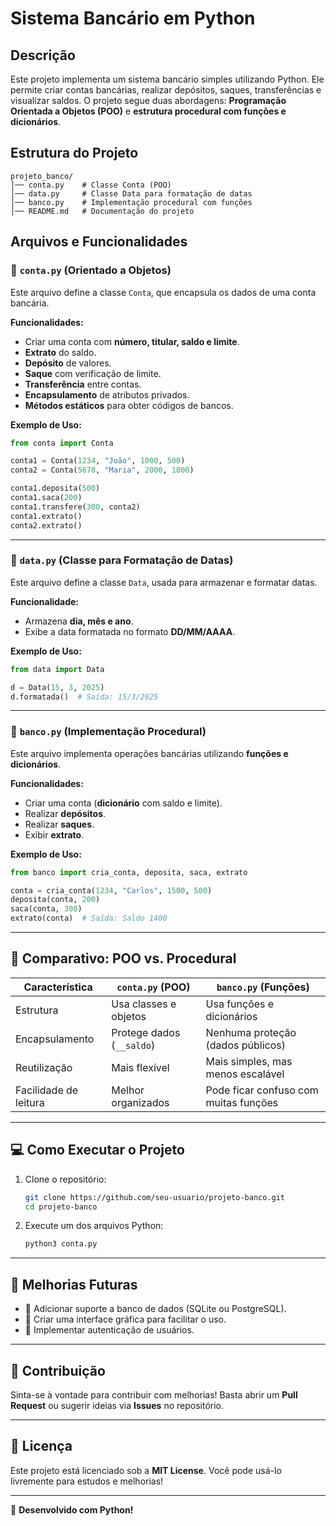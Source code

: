 # Sistema Bancário em Python

## Descrição
Este projeto implementa um sistema bancário simples utilizando Python. Ele permite criar contas bancárias, realizar depósitos, saques, transferências e visualizar saldos. O projeto segue duas abordagens: **Programação Orientada a Objetos (POO)** e **estrutura procedural com funções e dicionários**.

## Estrutura do Projeto

```
projeto_banco/
│── conta.py    # Classe Conta (POO)
│── data.py     # Classe Data para formatação de datas
│── banco.py    # Implementação procedural com funções
│── README.md   # Documentação do projeto
```

## Arquivos e Funcionalidades

### 📌 `conta.py` (Orientado a Objetos)
Este arquivo define a classe `Conta`, que encapsula os dados de uma conta bancária.

**Funcionalidades:**
- Criar uma conta com **número, titular, saldo e limite**.
- **Extrato** do saldo.
- **Depósito** de valores.
- **Saque** com verificação de limite.
- **Transferência** entre contas.
- **Encapsulamento** de atributos privados.
- **Métodos estáticos** para obter códigos de bancos.

**Exemplo de Uso:**
```python
from conta import Conta

conta1 = Conta(1234, "João", 1000, 500)
conta2 = Conta(5678, "Maria", 2000, 1000)

conta1.deposita(500)
conta1.saca(200)
conta1.transfere(300, conta2)
conta1.extrato()
conta2.extrato()
```

---

### 📌 `data.py` (Classe para Formatação de Datas)
Este arquivo define a classe `Data`, usada para armazenar e formatar datas.

**Funcionalidade:**
- Armazena **dia, mês e ano**.
- Exibe a data formatada no formato **DD/MM/AAAA**.

**Exemplo de Uso:**
```python
from data import Data

d = Data(15, 3, 2025)
d.formatada()  # Saída: 15/3/2025
```

---

### 📌 `banco.py` (Implementação Procedural)
Este arquivo implementa operações bancárias utilizando **funções e dicionários**.

**Funcionalidades:**
- Criar uma conta (**dicionário** com saldo e limite).
- Realizar **depósitos**.
- Realizar **saques**.
- Exibir **extrato**.

**Exemplo de Uso:**
```python
from banco import cria_conta, deposita, saca, extrato

conta = cria_conta(1234, "Carlos", 1500, 500)
deposita(conta, 200)
saca(conta, 300)
extrato(conta)  # Saída: Saldo 1400
```

---

## 📌 Comparativo: POO vs. Procedural

| Característica        | `conta.py` (POO) | `banco.py` (Funções) |
|--------------------|----------------|----------------|
| Estrutura         | Usa classes e objetos | Usa funções e dicionários |
| Encapsulamento    | Protege dados (`__saldo`) | Nenhuma proteção (dados públicos) |
| Reutilização      | Mais flexível | Mais simples, mas menos escalável |
| Facilidade de leitura | Melhor organizados | Pode ficar confuso com muitas funções |

---

## 💻 Como Executar o Projeto

1. Clone o repositório:
   ```bash
   git clone https://github.com/seu-usuario/projeto-banco.git
   cd projeto-banco
   ```
2. Execute um dos arquivos Python:
   ```bash
   python3 conta.py
   ```

---

## 📌 Melhorias Futuras
- 📌 Adicionar suporte a banco de dados (SQLite ou PostgreSQL).
- 📌 Criar uma interface gráfica para facilitar o uso.
- 📌 Implementar autenticação de usuários.

---

## 📌 Contribuição
Sinta-se à vontade para contribuir com melhorias! Basta abrir um **Pull Request** ou sugerir ideias via **Issues** no repositório.

---

## 📌 Licença
Este projeto está licenciado sob a **MIT License**. Você pode usá-lo livremente para estudos e melhorias!

---

🚀 **Desenvolvido com Python!**

